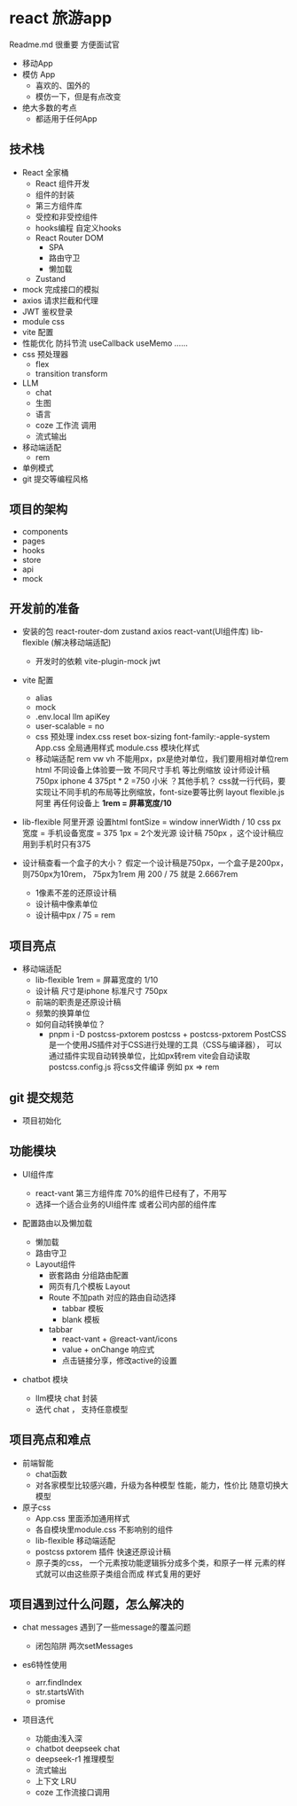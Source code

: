 # react 旅游app
Readme.md 很重要 方便面试官

- 移动App
- 模仿 App
    - 喜欢的、国外的
    - 模仿一下，但是有点改变
- 绝大多数的考点
    - 都适用于任何App

## 技术栈
- React 全家桶
    - React 组件开发
    - 组件的封装
    - 第三方组件库
    - 受控和非受控组件
    - hooks编程 自定义hooks
    - React Router DOM
        - SPA
        - 路由守卫
        - 懒加载
    - Zustand
- mock 完成接口的模拟
- axios 请求拦截和代理
- JWT 鉴权登录
- module css
- vite 配置
- 性能优化
        防抖节流
        useCallback useMemo ......
- css 预处理器
    - flex
    - transition transform
- LLM
    - chat
    - 生图
    - 语言
    - coze 工作流 调用
    - 流式输出
- 移动端适配
    - rem
- 单例模式
- git 提交等编程风格
## 项目的架构
- components
- pages
- hooks
- store
- api 
- mock

## 开发前的准备
- 安装的包
    react-router-dom
    zustand
    axios
    react-vant(UI组件库) lib-flexible (解决移动端适配)
    - 开发时的依赖
        vite-plugin-mock
        jwt

- vite 配置
    - alias
    - mock
    - .env.local
    llm apiKey
    - user-scalable = no
    - css 预处理
        index.css reset
        box-sizing font-family:-apple-system
        App.css 全局通用样式
        module.css 模块化样式
    - 移动端适配 rem  vw vh
        不能用px，px是绝对单位，我们要用相对单位rem html
        不同设备上体验要一致
        不同尺寸手机 等比例缩放
        设计师设计稿 750px iphone 4 375pt * 2 =750
        小米 ？其他手机？
        css就一行代码，要实现让不同手机的布局等比例缩放，font-size要等比例
        layout
        flexible.js 阿里 再任何设备上
        **1rem = 屏幕宽度/10**
- lib-flexible
    阿里开源
    设置html fontSize = window
    innerWidth / 10
    css px 宽度 = 手机设备宽度 = 375
    1px = 2个发光源
    设计稿 750px ，这个设计稿应用到手机时只有375


- 设计稿查看一个盒子的大小？
    假定一个设计稿是750px，一个盒子是200px，则750px为10rem， 75px为1rem
    用 200 / 75 就是 2.6667rem
    - 1像素不差的还原设计稿
    - 设计稿中像素单位
    - 设计稿中px / 75 = rem

## 项目亮点
- 移动端适配
    - lib-flexible 1rem = 屏幕宽度的 1/10
    - 设计稿 尺寸是iphone 标准尺寸 750px
    - 前端的职责是还原设计稿
    - 频繁的换算单位
    - 如何自动转换单位？
        - pnpm i -D postcss-pxtorem
        postcss + postcss-pxtorem
        PostCSS是一个使用JS插件对于CSS进行处理的工具（CSS与编译器），
        可以通过插件实现自动转换单位，比如px转rem
        vite会自动读取postcss.config.js 将css文件编译 
        例如 px => rem

## git 提交规范
- 项目初始化
## 功能模块
- UI组件库
    - react-vant 第三方组件库 70%的组件已经有了，不用写
    - 选择一个适合业务的UI组件库 或者公司内部的组件库 

- 配置路由以及懒加载
    - 懒加载
    - 路由守卫
    - Layout组件
        - 嵌套路由<Outlet /> 分组路由配置
        - 网页有几个模板 Layout
        - Route 不加path 对应的路由自动选择
            - tabbar 模板
            - blank 模板
        - tabbar
            - react-vant + @react-vant/icons
            - value + onChange 响应式
            - 点击链接分享，修改active的设置
- chatbot 模块
    - llm模块  chat 封装
    - 迭代 chat ， 支持任意模型
## 项目亮点和难点
- 前端智能
    - chat函数
    - 对各家模型比较感兴趣，升级为各种模型
        性能，能力，性价比
        随意切换大模型
- 原子css
    - App.css 里面添加通用样式
    - 各自模块里module.css 不影响别的组件
    - lib-flexible 移动端适配
    - postcss pxtorem 插件 快速还原设计稿
    - 原子类的css，
        一个元素按功能逻辑拆分成多个类，和原子一样
        元素的样式就可以由这些原子类组合而成
        样式复用的更好
## 项目遇到过什么问题，怎么解决的
- chat messages 遇到了一些message的覆盖问题
    - 闭包陷阱  两次setMessages

- es6特性使用
    - arr.findIndex
    - str.startsWith
    - promise

- 项目迭代
    - 功能由浅入深
    - chatbot deepseek chat
    - deepseek-r1 推理模型
    - 流式输出
    - 上下文 LRU
    - coze 工作流接口调用